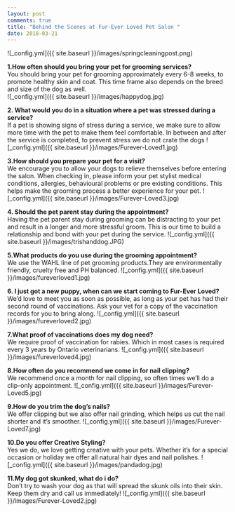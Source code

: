 ```yaml
---
layout: post
comments: true
title: "Behind the Scenes at Fur-Ever Loved Pet Salon "
date: 2018-03-21
---
```

![_config.yml]({{ site.baseurl }}/images/springcleaningpost.png)

**1.How often should you bring your pet for grooming services?**
<br>You should bring your pet for grooming approximately every 6-8 weeks, to promote healthy skin and coat. This time frame also depends on the breed and size of the dog as well. 
<br>![_config.yml]({{ site.baseurl }}/images/happydog.jpg)

**2. What would you do in a situation where a pet was stressed during a service?**
<br>If a pet is showing signs of stress during a service, we make sure to allow more time with the pet to make them feel comfortable. In between and after the service is completed, to prevent stress we do not crate the dogs
![_config.yml]({{ site.baseurl }}/images/Furever-Loved1.jpg)

**3.How should you prepare your pet for a visit?**
<br>We encourage you to allow your dogs to relieve themselves before entering the salon. When checking in, please inform your pet stylist medical conditions, allergies, behavioural problems or pre existing conditions. This helps make the grooming process a better experience for your pet. 
![_config.yml]({{ site.baseurl }}/images/Furever-Loved3.jpg)

**4. Should the pet parent stay during the appointment?**
<br>Having the pet parent stay during grooming can be distracting to your pet and result in a longer and more stressful groom. This is our time to build a relationship and bond with your pet during the service. 
![_config.yml]({{ site.baseurl }}/images/trishanddog.JPG)

**5.What products do you use during the grooming appointment?**
<br>We use the WAHL line of pet grooming products.They are environmentally friendly, cruelty free and PH balanced. 
![_config.yml]({{ site.baseurl }}/images/fureverloved1.jpg)

**6. I just got a new puppy, when can we start coming to Fur-Ever Loved?**
<br>We’d love to meet you as soon as possible, as long as your pet has had their second round of vaccinations. Ask your vet for a copy of the vaccination records for you to bring along. 
![_config.yml]({{ site.baseurl }}/images/fureverloved2.jpg)

**7.What proof of vaccinations does my dog need?**
<br>We require proof of vaccination for rabies. Which in most cases is required every 3 years by Ontario veterinarians. 
![_config.yml]({{ site.baseurl }}/images/fureverloved4.jpg)

**8.How often do you recommend we come in for nail clipping?**
<br>We recommend once a month for nail clipping, so often times we’ll do a clip-only appointment. 
![_config.yml]({{ site.baseurl }}/images/Furever-Loved5.jpg)

**9.How do you trim the dog’s nails?**
<br>We offer clipping but we also offer nail grinding, which helps us cut the nail shorter and it’s smoother. 
![_config.yml]({{ site.baseurl }}/images/Furever-Loved7.jpg)

**10.Do you offer Creative Styling?**
<br>Yes we do, we love getting creative with your pets. Whether it’s for a special occasion or holiday we offer all natural hair dyes and nail polishes. 
![_config.yml]({{ site.baseurl }}/images/pandadog.jpg)

**11.My dog got skunked, what do i do?**
<br>Don’t try to wash your dog as that will spread the skunk oils into their skin. Keep them dry and call us immediately!
![_config.yml]({{ site.baseurl }}/images/Furever-Loved2.jpg)


